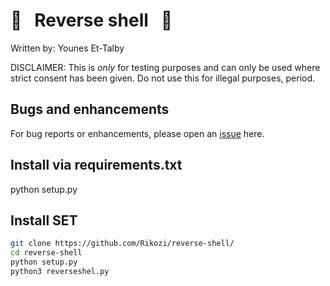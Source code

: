 # :shell: &nbsp;  Reverse shell &nbsp;  :shell:

Written by: Younes Et-Talby

DISCLAIMER: This is *only* for testing purposes and can only be used where strict consent has been given. Do not use this for illegal purposes, period.


## Bugs and enhancements

For bug reports or enhancements, please open an [issue](https://github.com/Rikozi/reverse-shell/issues) here.

## Install via requirements.txt

python setup.py 

## Install SET

```bash
git clone https://github.com/Rikozi/reverse-shell/
cd reverse-shell
python setup.py
python3 reverseshel.py
```


